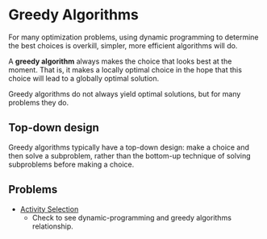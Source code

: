 # Greedy Algorithms

For many optimization problems, using dynamic programming to determine the best choices is overkill, simpler, more efficient algorithms will do.

A __greedy algorithm__ always makes the choice that looks best at the moment. That is, it makes a locally optimal choice in the hope that this choice will lead to a globally optimal solution.

Greedy algorithms do not always yield optimal solutions, but for many problems they do.

## Top-down design

Greedy algorithms typically have a top-down design: make a choice and then solve a subproblem, rather than the bottom-up technique of solving subproblems before making a choice.

## Problems

* [Activity Selection](../problems/activity-selection)
  * Check to see dynamic-programming and greedy algorithms relationship.